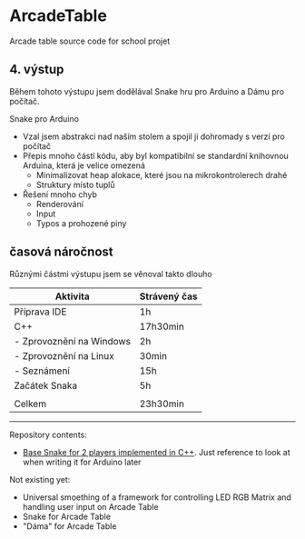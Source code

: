 # ArcadeTable
Arcade table source code for school projet

## 4. výstup

Během tohoto výstupu jsem dodělával Snake hru pro Arduino a Dámu pro počítač.

Snake pro Arduino
- Vzal jsem abstrakci nad naším stolem a spojil ji dohromady s verzí pro počítač
- Přepis mnoho částí kódu, aby byl kompatibilní se standardní knihovnou Arduina, která je velice omezená
  - Minimalizovat heap alokace, které jsou na mikrokontrolerech drahé
  - Struktury místo tuplů
- Řešení mnoho chyb
  - Renderování
  - Input
  - Typos a prohozené piny

## časová náročnost

Různými částmi výstupu jsem se věnoval takto dlouho

| Aktivita                 | Strávený čas  |
| ------------------------ | ------------- |
| Příprava IDE             | 1h            |
| C++                      | 17h30min      |
| - Zprovoznění na Windows | 2h            |
| - Zprovoznění na Linux   | 30min         |
| - Seznámení              | 15h           |
| Začátek Snaka            | 5h            |
|                          |               |
| Celkem                   | 23h30min      |

---
Repository contents:
- [Base Snake for 2 players implemented in C++](https://github.com/ur-fault/ArcadeTable/tree/master/SnakeCpp). Just reference to look at when writing it for Arduino later

Not existing yet:
- Universal smoething of a framework for controlling LED RGB Matrix and handling user input on Arcade Table
- Snake for Arcade Table
- "Dáma" for Arcade Table

